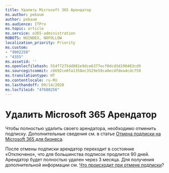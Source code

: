 ```yaml
---
title: Удалить Microsoft 365 Арендатор
ms.author: pebaum
author: pebaum
ms.audience: ITPro
ms.topic: article
ms.service: o365-administration
ROBOTS: NOINDEX, NOFOLLOW
localization_priority: Priority
ms.custom:
- "9002250"
- "4355"
ms.assetid: ''
ms.openlocfilehash: 554f7275dd881e9dce6377ecf0dcd3d190483cd9
ms.sourcegitcommit: c6692ce0fa1358ec3529e59ca0ecdfdea4cdc759
ms.translationtype: HT
ms.contentlocale: ru-RU
ms.lasthandoff: 09/14/2020
ms.locfileid: "47680256"
---
```

# <a name="delete-microsoft-365-tenant"></a>Удалить Microsoft 365 Арендатор

Чтобы полностью удалить своего арендатора, необходимо отменить подписку. Дополнительные сведения см. в статье [Отмена подписки на Microsoft 365 для бизнеса](https://docs.microsoft.com/microsoft-365/commerce/subscriptions/cancel-your-subscription?view=o365-worldwide). 
 
После отмены подписки арендатор переходит в состояние «Отключено», что для большинства подписок продлится 90 дней. Арендатор будет полностью удален через 3 месяца. Для получения дополнительной информации см. [Что происходит при отмене подписки](https://docs.microsoft.com/microsoft-365/commerce/subscriptions/cancel-your-subscription?view=o365-worldwide#what-happens-when-you-cancel-a-subscription)?
